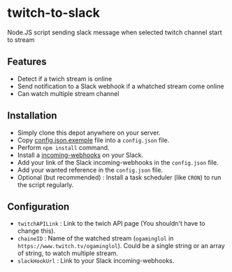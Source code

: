 # twitch-to-slack
Node.JS script sending slack message when selected twitch channel start to stream

## Features
- Detect if a twich stream is online
- Send notification to a Slack webhook if a whatched stream come online
- Can watch multiple stream channel

## Installation
- Simply clone this depot anywhere on your server.
- Copy [config.json.exemple](https://github.com/BernardJeremy/twitch-to-slack/blob/master/config.json.example) file into a `config.json` file.
- Perform `npm install` command.
- Install a [incoming-webhooks](https://api.slack.com/incoming-webhooks) on your Slack.
- Add your link of the Slack incoming-webhooks in the `config.json` file.
- Add your wanted reference in the `config.json` file.
- Optional (but recommended) : Install a task scheduler (like `CRON`) to run the script regularly.

## Configuration
- `twitchAPILink` : Link to the twich API page (You shouldn't have to change this).
- `chaineID` : Name of the watched stream (`ogaminglol` in `https://www.twitch.tv/ogaminglol`). Could be a single string or an array of string, to watch multiple stream.
- `slackHookUrl` :  Link to your Slack incoming-webhooks.

